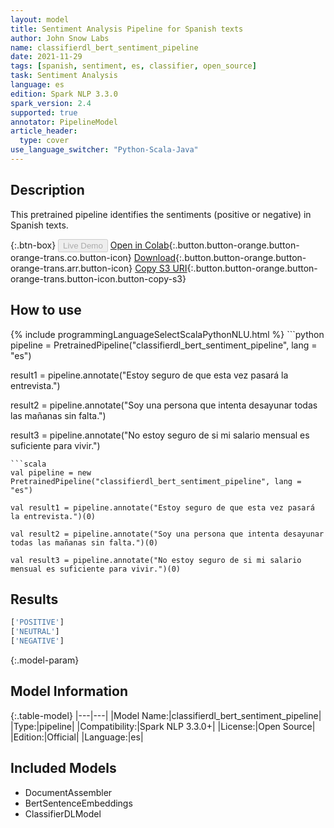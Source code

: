 ```yaml
---
layout: model
title: Sentiment Analysis Pipeline for Spanish texts
author: John Snow Labs
name: classifierdl_bert_sentiment_pipeline
date: 2021-11-29
tags: [spanish, sentiment, es, classifier, open_source]
task: Sentiment Analysis
language: es
edition: Spark NLP 3.3.0
spark_version: 2.4
supported: true
annotator: PipelineModel
article_header:
  type: cover
use_language_switcher: "Python-Scala-Java"
---
```


## Description

This pretrained pipeline identifies the sentiments (positive or negative) in Spanish texts.

{:.btn-box}
<button class="button button-orange" disabled>Live Demo</button>
[Open in Colab](https://colab.research.google.com/github/JohnSnowLabs/spark-nlp-workshop/blob/master/tutorials/streamlit_notebooks/CLASSIFICATION_ES_SENTIMENT.ipynb){:.button.button-orange.button-orange-trans.co.button-icon}
[Download](https://s3.amazonaws.com/auxdata.johnsnowlabs.com/public/models/classifierdl_bert_sentiment_pipeline_es_3.3.0_2.4_1638192149292.zip){:.button.button-orange.button-orange-trans.arr.button-icon}
[Copy S3 URI](s3://auxdata.johnsnowlabs.com/public/models/classifierdl_bert_sentiment_pipeline_es_3.3.0_2.4_1638192149292.zip){:.button.button-orange.button-orange-trans.button-icon.button-copy-s3}

## How to use



<div class="tabs-box" markdown="1">
{% include programmingLanguageSelectScalaPythonNLU.html %}
```python
pipeline = PretrainedPipeline("classifierdl_bert_sentiment_pipeline", lang = "es")

result1 = pipeline.annotate("Estoy seguro de que esta vez pasará la entrevista.")

result2 = pipeline.annotate("Soy una persona que intenta desayunar todas las mañanas sin falta.")

result3 = pipeline.annotate("No estoy seguro de si mi salario mensual es suficiente para vivir.")
```
```scala
val pipeline = new PretrainedPipeline("classifierdl_bert_sentiment_pipeline", lang = "es")

val result1 = pipeline.annotate("Estoy seguro de que esta vez pasará la entrevista.")(0)

val result2 = pipeline.annotate("Soy una persona que intenta desayunar todas las mañanas sin falta.")(0)

val result3 = pipeline.annotate("No estoy seguro de si mi salario mensual es suficiente para vivir.")(0)
```
</div>

## Results

```bash
['POSITIVE']
['NEUTRAL']
['NEGATIVE']
```

{:.model-param}
## Model Information

{:.table-model}
|---|---|
|Model Name:|classifierdl_bert_sentiment_pipeline|
|Type:|pipeline|
|Compatibility:|Spark NLP 3.3.0+|
|License:|Open Source|
|Edition:|Official|
|Language:|es|

## Included Models

- DocumentAssembler
- BertSentenceEmbeddings
- ClassifierDLModel